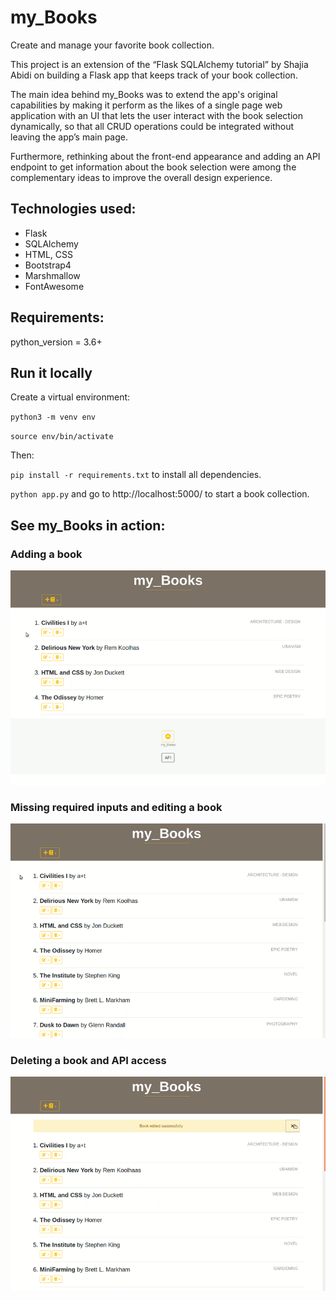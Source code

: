 # my_Books
Create and manage your favorite book collection.

This project is an extension of the “Flask SQLAlchemy tutorial” by Shajia Abidi on  building a Flask app that keeps track of your book collection.

The main idea behind my_Books was to extend the app's original capabilities by making it perform as the likes of a single page web application with an UI that lets the user interact with the book selection dynamically, so that all CRUD operations could be integrated without leaving the app’s main page.

Furthermore, rethinking about the front-end appearance and adding an API endpoint to get information about the book selection were among the complementary ideas to improve the overall design experience.

## Technologies used:
* Flask
* SQLAlchemy
* HTML, CSS
* Bootstrap4
* Marshmallow
* FontAwesome

## Requirements: 
python_version = 3.6+

## Run it locally 
Create a  virtual environment:

`python3 -m venv env`

`source env/bin/activate`

Then:

`pip install -r requirements.txt`  to install all dependencies.

`python app.py`  and go to http://localhost:5000/ to start a book collection.

## See my_Books in action:
### Adding a book
<p align="center">
<img src="images/my_Boooks_in _action_1.gif">
</p>

### Missing required inputs and editing a book
<p align="center">
<img src="images/my_Boooks_in _action_2.gif">
</p>


### Deleting a book and API access
<p align="center">
<img src="images/my_Boooks_in _action_3.gif">
</p>
